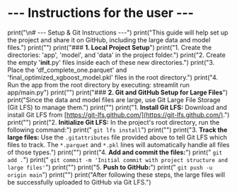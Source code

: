 # --- Instructions for the user ---
print("\n# --- Setup & Git Instructions ---")
print("This guide will help set up the project and share it on GitHub, including the large data and model files.")
print("")
print("### **1. Local Project Setup**")
print("1. Create the directories: 'app', 'model', and 'data' in the project folder.")
print("2. Create the empty '__init__.py' files inside each of these new directories.")
print("3. Place the 'df_complete_one.parquet' and 'final_optimized_xgboost_model.pkl' files in the root directory.")
print("4. Run the app from the root directory by executing: streamlit run app/main.py")
print("")
print("### **2. Git and GitHub Setup for Large Files**")
print("Since the data and model files are large, use Git Large File Storage (Git LFS) to manage them.")
print("")
print("1. **Install Git LFS:** Download and install Git LFS from [https://git-lfs.github.com/](https://git-lfs.github.com/).")
print("")
print("2. **Initialize Git LFS:** In the project's root directory, run the following command:")
print("   `git lfs install`")
print("")
print("3. **Track the large files:** Use the `.gitattributes` file provided above to tell Git LFS which files to track. The `*.parquet` and `*.pkl` lines will automatically handle all files of those types.")
print("")
print("4. **Add and commit the files:**")
print("   `git add .`")
print("   `git commit -m 'Initial commit with project structure and large files'`")
print("")
print("5. **Push to GitHub:**")
print("   `git push -u origin main`")
print("")
print("After following these steps, the large files will be successfully uploaded to GitHub via Git LFS.")

